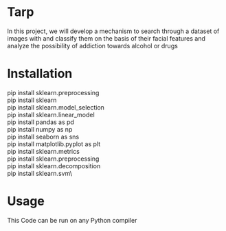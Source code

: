 # Tarp
In this project, we will develop a mechanism to search through a dataset of images with and classify them on the basis of their facial features and analyze the possibility of addiction towards alcohol or drugs
# Installation #
pip install sklearn.preprocessing\
pip install sklearn\
pip install sklearn.model_selection\
pip install sklearn.linear_model \
pip install pandas as pd\
pip install numpy as np\
pip install seaborn as sns\
pip install matplotlib.pyplot as plt\
pip install sklearn.metrics\
pip install sklearn.preprocessing \
pip install sklearn.decomposition\
pip install sklearn.svm\
# Usage #
This Code can be run on any Python compiler
